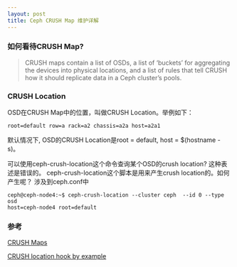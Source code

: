 ```yaml
---
layout: post
title: Ceph CRUSH Map 维护详解
---
```

### 如何看待CRUSH Map?
> CRUSH maps contain a list of OSDs, 
> a list of ‘buckets’ for aggregating the devices into physical locations, 
> and a list of rules that tell CRUSH how it should replicate data in a Ceph cluster’s pools. 

### CRUSH Location
OSD在CRUSH Map中的位置，叫做CRUSH Location。举例如下：
```
root=default row=a rack=a2 chassis=a2a host=a2a1
```

默认情况下, OSD的CRUSH Location是root = default, host = $(hostname -s)。

可以使用ceph-crush-location这个命令查询某个OSD的crush location? 这种表述是错误的。
ceph-crush-location这个脚本是用来产生crush location的。如何产生呢？
涉及到ceph.conf中
```
ceph@ceph-node4:~$ ceph-crush-location --cluster ceph  --id 0 --type osd
host=ceph-node4 root=default
```



### 参考
[CRUSH Maps](http://docs.ceph.com/docs/master/rados/operations/crush-map/)

[CRUSH location hook by example](http://blog-fromsomedude.rhcloud.com/2016/03/30/CRUSH-location-hook-by-example/)
